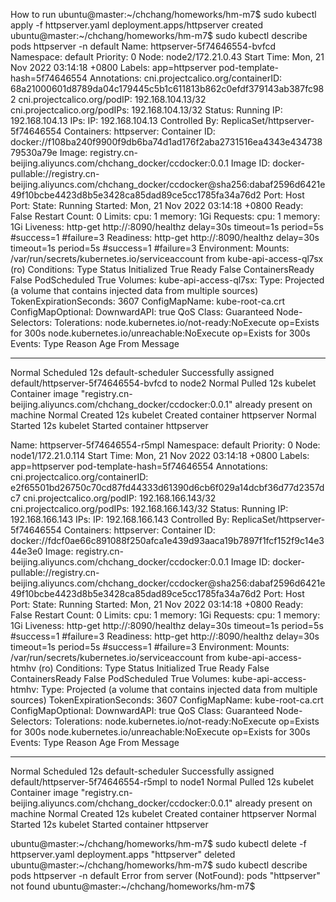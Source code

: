 How to run
ubuntu@master:~/chchang/homeworks/hm-m7$ sudo kubectl apply -f httpserver.yaml
deployment.apps/httpserver created
ubuntu@master:~/chchang/homeworks/hm-m7$ sudo kubectl describe pods httpserver -n default
Name:         httpserver-5f74646554-bvfcd
Namespace:    default
Priority:     0
Node:         node2/172.21.0.43
Start Time:   Mon, 21 Nov 2022 03:14:18 +0800
Labels:       app=httpserver
              pod-template-hash=5f74646554
Annotations:  cni.projectcalico.org/containerID: 68a21000601d8789da04c179445c5b1c611813b862c0efdf379143ab387fc982
              cni.projectcalico.org/podIP: 192.168.104.13/32
              cni.projectcalico.org/podIPs: 192.168.104.13/32
Status:       Running
IP:           192.168.104.13
IPs:
  IP:           192.168.104.13
Controlled By:  ReplicaSet/httpserver-5f74646554
Containers:
  httpserver:
    Container ID:   docker://f108ba240f9900f9db6ba74d1ad176f2aba2731516ea4343e43473879530a79e
    Image:          registry.cn-beijing.aliyuncs.com/chchang_docker/ccdocker:0.0.1
    Image ID:       docker-pullable://registry.cn-beijing.aliyuncs.com/chchang_docker/ccdocker@sha256:dabaf2596d6421e49f10bcbe4423d8b5e3428ca85dad89ce5cc1785fa34a76d2
    Port:           <none>
    Host Port:      <none>
    State:          Running
      Started:      Mon, 21 Nov 2022 03:14:18 +0800
    Ready:          False
    Restart Count:  0
    Limits:
      cpu:     1
      memory:  1Gi
    Requests:
      cpu:        1
      memory:     1Gi
    Liveness:     http-get http://:8090/healthz delay=30s timeout=1s period=5s #success=1 #failure=3
    Readiness:    http-get http://:8090/healthz delay=30s timeout=1s period=5s #success=1 #failure=3
    Environment:  <none>
    Mounts:
      /var/run/secrets/kubernetes.io/serviceaccount from kube-api-access-ql7sx (ro)
Conditions:
  Type              Status
  Initialized       True
  Ready             False
  ContainersReady   False
  PodScheduled      True
Volumes:
  kube-api-access-ql7sx:
    Type:                    Projected (a volume that contains injected data from multiple sources)
    TokenExpirationSeconds:  3607
    ConfigMapName:           kube-root-ca.crt
    ConfigMapOptional:       <nil>
    DownwardAPI:             true
QoS Class:                   Guaranteed
Node-Selectors:              <none>
Tolerations:                 node.kubernetes.io/not-ready:NoExecute op=Exists for 300s
                             node.kubernetes.io/unreachable:NoExecute op=Exists for 300s
Events:
  Type    Reason     Age   From               Message
  ----    ------     ----  ----               -------
  Normal  Scheduled  12s   default-scheduler  Successfully assigned default/httpserver-5f74646554-bvfcd to node2
  Normal  Pulled     12s   kubelet            Container image "registry.cn-beijing.aliyuncs.com/chchang_docker/ccdocker:0.0.1" already present on machine
  Normal  Created    12s   kubelet            Created container httpserver
  Normal  Started    12s   kubelet            Started container httpserver

Name:         httpserver-5f74646554-r5mpl
Namespace:    default
Priority:     0
Node:         node1/172.21.0.114
Start Time:   Mon, 21 Nov 2022 03:14:18 +0800
Labels:       app=httpserver
              pod-template-hash=5f74646554
Annotations:  cni.projectcalico.org/containerID: e2f65501bd26750c70cd87fd44333d61390d6cb6f029a14dcbf36d77d2357dc7
              cni.projectcalico.org/podIP: 192.168.166.143/32
              cni.projectcalico.org/podIPs: 192.168.166.143/32
Status:       Running
IP:           192.168.166.143
IPs:
  IP:           192.168.166.143
Controlled By:  ReplicaSet/httpserver-5f74646554
Containers:
  httpserver:
    Container ID:   docker://fdcf0ae66c891088f250afca1e439d93aaca19b7897f1fcf152f9c14e344e3e0
    Image:          registry.cn-beijing.aliyuncs.com/chchang_docker/ccdocker:0.0.1
    Image ID:       docker-pullable://registry.cn-beijing.aliyuncs.com/chchang_docker/ccdocker@sha256:dabaf2596d6421e49f10bcbe4423d8b5e3428ca85dad89ce5cc1785fa34a76d2
    Port:           <none>
    Host Port:      <none>
    State:          Running
      Started:      Mon, 21 Nov 2022 03:14:18 +0800
    Ready:          False
    Restart Count:  0
    Limits:
      cpu:     1
      memory:  1Gi
    Requests:
      cpu:        1
      memory:     1Gi
    Liveness:     http-get http://:8090/healthz delay=30s timeout=1s period=5s #success=1 #failure=3
    Readiness:    http-get http://:8090/healthz delay=30s timeout=1s period=5s #success=1 #failure=3
    Environment:  <none>
    Mounts:
      /var/run/secrets/kubernetes.io/serviceaccount from kube-api-access-htmhv (ro)
Conditions:
  Type              Status
  Initialized       True
  Ready             False
  ContainersReady   False
  PodScheduled      True
Volumes:
  kube-api-access-htmhv:
    Type:                    Projected (a volume that contains injected data from multiple sources)
    TokenExpirationSeconds:  3607
    ConfigMapName:           kube-root-ca.crt
    ConfigMapOptional:       <nil>
    DownwardAPI:             true
QoS Class:                   Guaranteed
Node-Selectors:              <none>
Tolerations:                 node.kubernetes.io/not-ready:NoExecute op=Exists for 300s
                             node.kubernetes.io/unreachable:NoExecute op=Exists for 300s
Events:
  Type    Reason     Age   From               Message
  ----    ------     ----  ----               -------
  Normal  Scheduled  12s   default-scheduler  Successfully assigned default/httpserver-5f74646554-r5mpl to node1
  Normal  Pulled     12s   kubelet            Container image "registry.cn-beijing.aliyuncs.com/chchang_docker/ccdocker:0.0.1" already present on machine
  Normal  Created    12s   kubelet            Created container httpserver
  Normal  Started    12s   kubelet            Started container httpserver

ubuntu@master:~/chchang/homeworks/hm-m7$ sudo kubectl delete -f httpserver.yaml
deployment.apps "httpserver" deleted
ubuntu@master:~/chchang/homeworks/hm-m7$ sudo kubectl describe pods httpserver -n default
Error from server (NotFound): pods "httpserver" not found
ubuntu@master:~/chchang/homeworks/hm-m7$
